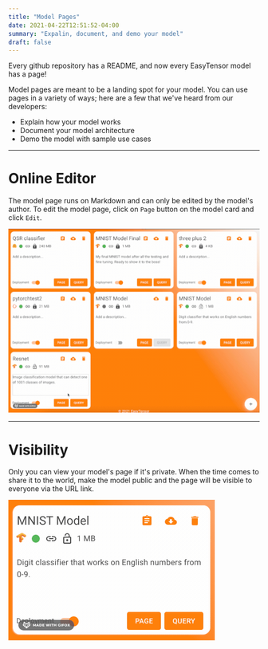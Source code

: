 ```yaml
---
title: "Model Pages"
date: 2021-04-22T12:51:52-04:00
summary: "Expalin, document, and demo your model"
draft: false
---
```


Every github repository has a README, and now every EasyTensor model has a page!

Model pages are meant to be a landing spot for your model. You can use pages in a variety of ways; here are a few that we've heard from our developers:

- Explain how your model works
- Document your model architecture
- Demo the model with sample use cases

---

# Online Editor

The model page runs on Markdown and can only be edited by the model's author. To edit the model page, click on `Page` button on the model card and click `Edit`.

![Online Editor](edit_page.gif)

---

# Visibility

Only you can view your model's page if it's private. When the time comes to share it to the world, make the model public and the page will be visible to everyone via the URL link.

![Private Model](private_model.gif)
